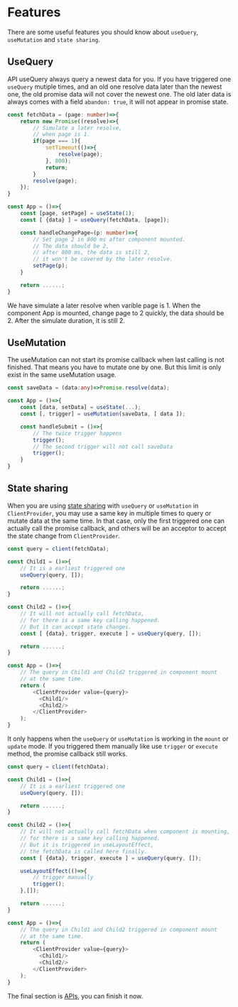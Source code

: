 # Features

There are some useful features you should know about `useQuery`, `useMutation` and `state sharing`.

## UseQuery

API useQuery always query a newest data for you. If you have triggered one `useQuery` mutiple times, and an old one resolve data later than the newest one, the old promise data will not cover the newest one. The old later data is always comes with a field `abandon: true`, it will not appear in promise state.

```ts
const fetchData = (page: number)=>{
    return new Promise((resolve)=>{
        // Simulate a later resolve,
        // when page is 1.
        if(page === 1){
            setTimeout(()=>{
                resolve(page);
            }, 800);
            return;
        }
        resolve(page);
    });
}

const App = ()=>{
    const [page, setPage] = useState(1);
    const [ {data} ] = useQuery(fetchData, [page]);

    const handleChangePage=(p: number)=>{
        // Set page 2 in 800 ms after component mounted.
        // The data should be 2,
        // after 800 ms, the data is still 2,
        // it won't be covered by the later resolve.
        setPage(p);
    }

    return ......;
}
```

We have simulate a later resolve when varible page is 1. When the component App is mounted, change page to 2 quickly, the data should be 2. After the simulate duration, it is still 2.

## UseMutation

The useMutation can not start its promise callback when last calling is not finished. That means you have to mutate one by one. But this limit is only exist in the same useMutation usage.

```ts
const saveData = (data:any)=>Promise.resolve(data);

const App = ()=>{
    const [data, setData] = useState(...);
    const [, trigger] = useMutation(saveData, [ data ]);

    const handleSubmit = ()=>{
        // The twice trigger happens
        trigger();
        // The second trigger will not call saveData
        trigger();
    }
}
```

## State sharing

When you are using [state sharing](/react-effect/guides?id=sharing-state) with `useQuery` or `useMutation` in `ClientProvider`, you may use a same key in multiple times to query or mutate data at the same time. In that case, only the first triggered one can actually call the promise callback, and others will be an acceptor to accept the state change from `ClientProvider`.

```ts
const query = client(fetchData);

const Child1 = ()=>{
    // It is a earliest triggered one
    useQuery(query, []);

    return ......;
}

const Child2 = ()=>{
    // It will not actually call fetchData,
    // for there is a same key calling happened.
    // But it can accept state changes.
    const [ {data}, trigger, execute ] = useQuery(query, []);

    return ......;
}

const App = ()=>{
    // The query in Child1 and Child2 triggered in component mount
    // at the same time.
    return (
        <ClientProvider value={query}>
          <Child1/>
          <Child2/>
        </ClientProvider>
    );
}
```

It only happens when the `useQuery` or `useMutation` is working in the `mount` or `update` mode. If you triggered them manually like use `trigger` or `execute` method, the promise callback still works.

```ts
const query = client(fetchData);

const Child1 = ()=>{
    // It is a earliest triggered one
    useQuery(query, []);

    return ......;
}

const Child2 = ()=>{
    // It will not actually call fetchData when component is mounting,
    // for there is a same key calling happened.
    // But it is triggered in useLayoutEffect,
    // the fetchData is called here finally.
    const [ {data}, trigger, execute ] = useQuery(query, []);

    useLayoutEffect(()=>{
        // trigger manually
        trigger();
    },[]);

    return ......;
}

const App = ()=>{
    // The query in Child1 and Child2 triggered in component mount
    // at the same time.
    return (
        <ClientProvider value={query}>
          <Child1/>
          <Child2/>
        </ClientProvider>
    );
}
```

The final section is [APIs](/react-effect/api.md), you can finish it now.
